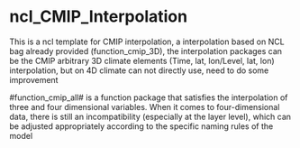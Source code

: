 # ncl_CMIP_Interpolation
This is a ncl template for CMIP interpolation,  a interpolation based on NCL bag already provided (function_cmip_3D), the interpolation packages can be the CMIP arbitrary 3D climate elements (Time, lat, lon/Level, lat, lon) interpolation, but on 4D climate can not directly use, need to do some improvement

#function_cmip_all#
is a function package that satisfies the interpolation of three and four dimensional variables. When it comes to four-dimensional data, there is still an incompatibility (especially at the layer level), which can be adjusted appropriately according to the specific naming rules of the model
